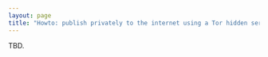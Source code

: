 ```yaml
---
layout: page
title: "Howto: publish privately to the internet using a Tor hidden service"
---
```


TBD.
